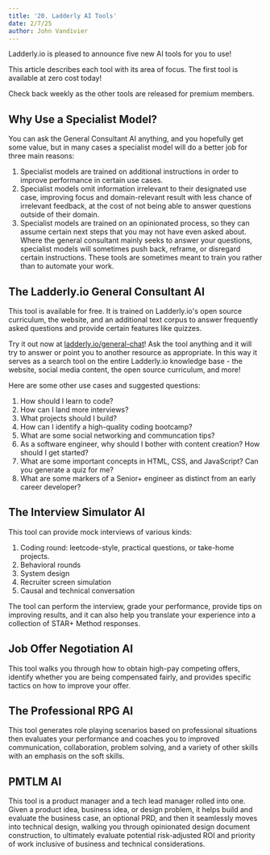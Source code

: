 ```yaml
---
title: '20. Ladderly AI Tools'
date: 2/7/25
author: John Vandivier
---
```


Ladderly.io is pleased to announce five new AI tools for you to use!

This article describes each tool with its area of focus. The first tool is available at zero cost today!

Check back weekly as the other tools are released for premium members.

## Why Use a Specialist Model?

You can ask the General Consultant AI anything, and you hopefully get some value, but in many cases a specialist model will do a better job for three main reasons:

1. Specialist models are trained on additional instructions in order to improve performance in certain use cases.
2. Specialist models omit information irrelevant to their designated use case, improving focus and domain-relevant result with less chance of irrelevant feedback, at the cost of not being able to answer questions outside of their domain.
3. Specialist models are trained on an opinionated process, so they can assume certain next steps that you may not have even asked about. Where the general consultant mainly seeks to answer your questions, specialist models will sometimes push back, reframe, or disregard certain instructions. These tools are sometimes meant to train you rather than to automate your work.

## The Ladderly.io General Consultant AI

This tool is available for free. It is trained on Ladderly.io's open source curriculum, the website, and an additional text corpus to answer frequently asked questions and provide certain features like quizzes.

Try it out now at [ladderly.io/general-chat](https://ladderly.io/general-chat)! Ask the tool anything and it will try to answer or point you to another resource as appropriate. In this way it serves as a search tool on the entire Ladderly.io knowledge base - the website, social media content, the open source curriculum, and more!

Here are some other use cases and suggested questions:

1. How should I learn to code?
2. How can I land more interviews?
3. What projects should I build?
4. How can I identify a high-quality coding bootcamp?
5. What are some social networking and communcation tips?
6. As a software engineer, why should I bother with content creation? How should I get started?
7. What are some important concepts in HTML, CSS, and JavaScript? Can you generate a quiz for me?
8. What are some markers of a Senior+ engineer as distinct from an early career developer?

## The Interview Simulator AI

This tool can provide mock interviews of various kinds:

1. Coding round: leetcode-style, practical questions, or take-home projects.
2. Behavioral rounds
3. System design
4. Recruiter screen simulation
5. Causal and technical conversation

The tool can perform the interview, grade your performance, provide tips on improving results, and it can also help you translate your experience into a collection of STAR+ Method responses.

## Job Offer Negotiation AI

This tool walks you through how to obtain high-pay competing offers, identify whether you are being compensated fairly, and provides specific tactics on how to improve your offer.

## The Professional RPG AI

This tool generates role playing scenarios based on professional situations then evaluates your performance and coaches you to improved communication, collaboration, problem solving, and a variety of other skills with an emphasis on the soft skills.

## PMTLM AI

This tool is a product manager and a tech lead manager rolled into one. Given a product idea, business idea, or design problem, it helps build and evaluate the business case, an optional PRD, and then it seamlessly moves into technical design, walking you through opinionated design document construction, to ultimately evaluate potential risk-adjusted ROI and priority of work inclusive of business and technical considerations.
